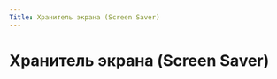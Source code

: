 ```yaml
---
Title: Хранитель экрана (Screen Saver)
---
```


Хранитель экрана (Screen Saver)
===============================
